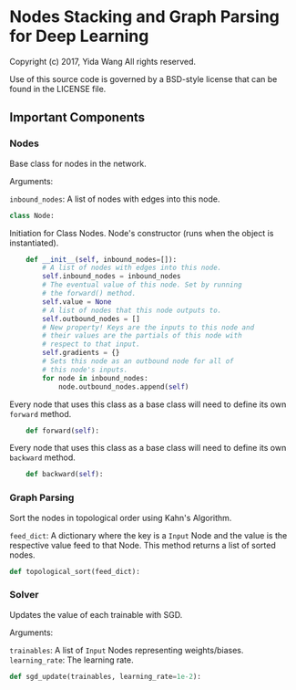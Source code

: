 # Nodes Stacking and Graph Parsing for Deep Learning

Copyright (c) 2017, Yida Wang All rights reserved.

Use of this source code is governed by a BSD-style license that can be found in the LICENSE file.

## Important Components

### Nodes

Base class for nodes in the network.

Arguments:

`inbound_nodes`: A list of nodes with edges into this node.

```python
class Node:
```

Initiation for Class Nodes. Node's constructor (runs when the object is instantiated).

```python
    def __init__(self, inbound_nodes=[]):
        # A list of nodes with edges into this node.
        self.inbound_nodes = inbound_nodes
        # The eventual value of this node. Set by running
        # the forward() method.
        self.value = None
        # A list of nodes that this node outputs to.
        self.outbound_nodes = []
        # New property! Keys are the inputs to this node and
        # their values are the partials of this node with
        # respect to that input.
        self.gradients = {}
        # Sets this node as an outbound node for all of
        # this node's inputs.
        for node in inbound_nodes:
            node.outbound_nodes.append(self)
```

Every node that uses this class as a base class will need to define its own `forward` method.

```python
    def forward(self):
```

Every node that uses this class as a base class will need to define its own `backward` method.

```python
    def backward(self):
```

### Graph Parsing

Sort the nodes in topological order using Kahn's Algorithm.

`feed_dict`: A dictionary where the key is a `Input` Node and the value is the respective value feed to that Node. This method returns a list of sorted nodes.

```python
def topological_sort(feed_dict):
```

### Solver

Updates the value of each trainable with SGD.

Arguments:

`trainables`: A list of `Input` Nodes representing weights/biases. `learning_rate`: The learning rate.

```python
def sgd_update(trainables, learning_rate=1e-2):
```
